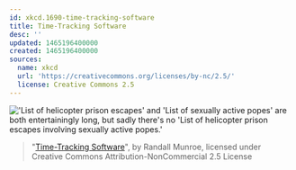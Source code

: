 ```yaml
---
id: xkcd.1690-time-tracking-software
title: Time-Tracking Software
desc: ''
updated: 1465196400000
created: 1465196400000
sources:
  name: xkcd
  url: 'https://creativecommons.org/licenses/by-nc/2.5/'
  license: Creative Commons 2.5
---
```

!['List of helicopter prison escapes' and 'List of sexually active popes' are both entertainingly long, but sadly there's no 'List of helicopter prison escapes involving sexually active popes.'](https://imgs.xkcd.com/comics/time_tracking_software.png)
> "[Time-Tracking Software](https://xkcd.com/1690/)", by Randall Munroe, licensed under Creative Commons Attribution-NonCommercial 2.5 License

